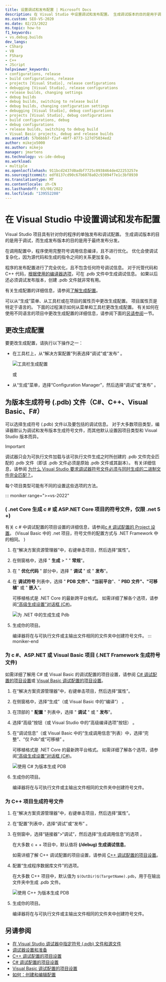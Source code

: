 ```yaml
---
title: 设置调试和发布配置 | Microsoft Docs
description: 在 Visual Studio 中设置调试和发布配置。 生成调试版本的目的是用于调试，而生成发布版本的目的是用于最终发布分发。
ms.custom: SEO-VS-2020
ms.date: 02/23/2022
ms.topic: how-to
f1_keywords:
- vs.debug.builds
dev_langs:
- CSharp
- VB
- FSharp
- C++
- JScript
helpviewer_keywords:
- configurations, release
- build configurations, release
- projects [Visual Studio], release configurations
- debugging [Visual Studio], release configurations
- release builds, changing settings
- debug builds
- debug builds, switching to release build
- debug builds, changing configuration settings
- debugging [Visual Studio], debug configurations
- projects [Visual Studio], debug configurations
- build configurations, debug
- debug configurations
- release builds, switching to debug build
- Visual Basic projects, debug and release builds
ms.assetid: 57b6bbb7-f2af-48f7-8773-127d75034ed2
author: mikejo5000
ms.author: mikejo
manager: jmartens
ms.technology: vs-ide-debug
ms.workload:
- multiple
ms.openlocfilehash: 911bcd2437d0adbf7725c0938464de422253257e
ms.sourcegitcommit: edf8137cd90c67b6078a02c93094f7e1c3bf8930
ms.translationtype: MT
ms.contentlocale: zh-CN
ms.lasthandoff: 03/08/2022
ms.locfileid: "139552208"
---
```

# <a name="set-debug-and-release-configurations-in-visual-studio"></a>在 Visual Studio 中设置调试和发布配置

Visual Studio 项目具有针对你的程序的单独发布和调试配置。 生成调试版本的目的是用于调试，而生成发布版本的目的是用于最终发布分发。

在调用配置中，程序使用完整符号调用信息编译，且不进行优化。 优化会使调试复杂化，因为源代码和生成的指令之间的关系更加复杂。

程序的发布配置进行了完全优化，且不包含任何符号调试信息。 对于托管代码和 C++ 代码，[根据使用的编译器选项](#BKMK_symbols_release)，可在 .pdb 文件中生成调试信息。 如果以后还必须调试发布版本，创建 .pdb 文件就非常有用。

有关生成配置的详细信息，请参阅[了解生成配置](../ide/understanding-build-configurations.md)。

可以从“生成”菜单、从工具栏或在项目的属性页中更改生成配置。 项目属性页是特定于语言的。 下面的过程演示如何从菜单和工具栏更改生成配置。 有关如何在使用不同语言的项目中更改生成配置的详细信息，请参阅下面的[另请参阅](#see-also)一节。

## <a name="change-the-build-configuration"></a>更改生成配置

要更改生成配置，请执行以下操作之一：

* 在工具栏上，从“解决方案配置”列表选择“调试”或“发布”  。

  ![工具栏生成配置](../debugger/media/toolbar-build-configuration.png "ToolbarBuildConfiguration")

  或

* 从“生成”菜单，选择“Configuration Manager”，然后选择“调试”或“发布”   。

## <a name="generate-symbol-pdb-files-for-a-build-c-c-visual-basic-f"></a><a name="BKMK_symbols_release"></a>为版本生成符号 (.pdb) 文件（C#、C++、Visual Basic、F#）

可以选择生成符号 (.pdb) 文件以及要包括的调试信息。 对于大多数项目类型，编译器默认为调试和发布版本生成符号文件，而其他默认设置因项目类型和 Visual Studio 版本而异。

> [!IMPORTANT]
> 调试器只会为可执行文件加载与该可执行文件生成之时所创建的 .pdb 文件完全匹配的 .pdb 文件（即该 .pdb 文件必须是原始 .pdb 文件或其副本）。 有关详细信息，请参阅 [为什么 Visual Studio 要求调试器符号文件必须与同时生成的二进制文件完全匹配？](/archive/blogs/jimgries/why-does-visual-studio-require-debugger-symbol-files-to-exactly-match-the-binary-files-that-they-were-built-with)。

每个项目类型可能有不同的设置这些选项的方法。

::: moniker range=">=vs-2022"
### <a name="generate-symbol-files-for-a-c-or-aspnet-core-project-net-core-net-5-only"></a> ( .net Core 生成 c # 或 ASP.NET Core 项目的符号文件，仅限 .net 5 +) 


有关 c # 中调试配置的项目设置的详细信息，请参阅[c # 调试配置的 Project 设置](../debugger/project-settings-for-csharp-debug-configurations.md)。  (Visual Basic 中的 .net 项目，符号文件的配置方式与 .NET Framework 中的相同。 ) 

1. 在“解决方案资源管理器”中，右键单击项目，然后选择“属性”。

2. 在侧窗格中，选择 " **生成** > " " **常规**"。

3. 在 " **优化代码** " 部分中，选择 " **调试** " 或 " **发布**"。

4. 在 **调试符号** 列表中，选择 " **PDB 文件"、"当前平台**"、" **PBD 文件"、"可移植**" 或 " **嵌入**"。

   可移植格式是 .NET Core 的最新跨平台格式。 如需详细了解各个选项，请参阅[“高级生成设置”对话框 (C#)](../ide/reference/advanced-build-settings-dialog-box-csharp.md)。

   ![为 .NET 中的生成生成 Pdb](../debugger/media/vs-2022/dbg-project-properties-pdb-dotnet.png "GeneratePDBsForDotNet")

5. 生成你的项目。

   编译器将在与可执行文件或主输出文件相同的文件夹中创建符号文件。
::: moniker-end

### <a name="generate-symbol-files-for-a-c-aspnet-or-visual-basic-project-net-framework"></a>为 c #、ASP.NET 或 Visual Basic 项目 (.NET Framework 生成符号文件) 

如需详细了解用 C# 或 Visual Basic 的调试配置的项目设置，请参阅 [C# 调试配置的项目设置](../debugger/project-settings-for-csharp-debug-configurations.md)或 [Visual Basic 调试配置的项目设置](../debugger/project-settings-for-a-visual-basic-debug-configuration.md)。

1. 在“解决方案资源管理器”中，右键单击项目，然后选择“属性”。

2. 在侧窗格中，选择“生成”（或 Visual Basic 中的“编译”） 。

3. 在顶部的 " **配置** " 列表中，选择 " **调试** " 或 " **发布**"。

4. 选择“高级”按钮（或 Visual Studio 中的“高级编译选项”按钮） 。

5. 在“调试信息”（或 Visual Basic 中的“生成调用信息”列表）中，选择“完整”、“仅 Pdb”或“可移植”    。

   可移植格式是 .NET Core 的最新跨平台格式。 如需详细了解各个选项，请参阅[“高级生成设置”对话框 (C#)](../ide/reference/advanced-build-settings-dialog-box-csharp.md)。

   ![使用 C# 为版本生成 PDB](../debugger/media/dbg-project-properties-pdb-csharp.png "GeneratePDBsForCSharp")

6. 生成你的项目。

   编译器将在与可执行文件或主输出文件相同的文件夹中创建符号文件。

### <a name="generate-symbol-files-for-a-c-project"></a>为 C++ 项目生成符号文件

1. 在“解决方案资源管理器”中，右键单击项目，然后选择“属性”。

2. 在“配置”列表中，选择“调试”或“发布”  。

3. 在侧窗中，选择“链接器”>“调试”，然后选择“生成调用信息”的选项 。

   在大多数 c + + 项目中，默认值将 **(/debug) 生成调试信息**。

   如需详细了解 C++ 调试配置的项目设置，请参阅 [C++ 调试配置的项目设置](../debugger/project-settings-for-a-cpp-debug-configuration.md)。

4. 配置“生成程序数据库文件”的选项。

   在大多数 C++ 项目中，默认值为 `$(OutDir)$(TargetName).pdb`，用于在输出文件夹中生成 .pdb 文件。

   ![使用 C++ 为版本生成 PDB](../debugger/media/dbg-project-properties-pdb-cplusplus.png "GeneratePDBsforCPlusPlus")

5. 生成你的项目。

   编译器将在与可执行文件或主输出文件相同的文件夹中创建符号文件。

## <a name="see-also"></a><a name="see-also"></a>另请参阅

- [在 Visual Studio 调试器中指定符号 (.pdb) 文件和源文件](../debugger/specify-symbol-dot-pdb-and-source-files-in-the-visual-studio-debugger.md)<br/>
- [调试器设置和准备](../debugger/debugger-settings-and-preparation.md)<br/>
- [C++ 调试配置的项目设置](../debugger/project-settings-for-a-cpp-debug-configuration.md)<br/>
- [C# 调试配置的项目设置](../debugger/project-settings-for-csharp-debug-configurations.md)<br/>
- [Visual Basic 调试配置的项目设置](../debugger/project-settings-for-a-visual-basic-debug-configuration.md)<br/>
- [如何：创建和编辑配置](../ide/how-to-create-and-edit-configurations.md)